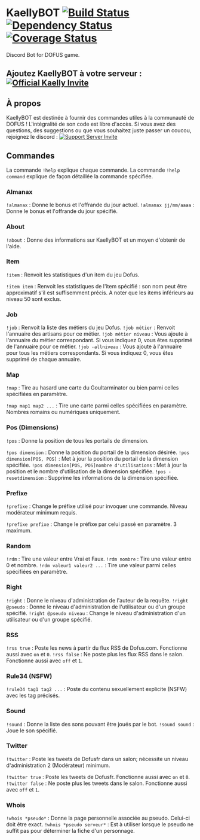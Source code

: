 # KaellyBOT [![Build Status](https://travis-ci.org/Kaysoro/KaellyBot.svg?branch=master)](https://travis-ci.org/Kaysoro/KaellyBot) [![Dependency Status](https://www.versioneye.com/user/projects/587eb975452b8300313609ee/badge.svg?style=flat)](https://www.versioneye.com/user/projects/587eb975452b8300313609ee) [![Coverage Status](https://coveralls.io/repos/github/Kaysoro/KaellyBot/badge.svg?branch=master)](https://coveralls.io/github/Kaysoro/KaellyBot?branch=master)
Discord Bot for DOFUS game.

## Ajoutez KaellyBOT à votre serveur : [![Official Kaelly Invite](https://img.shields.io/badge/Add-KaellyBOT-0199FE.svg?style=flat)](https://discordapp.com/oauth2/authorize?&client_id=202916641414184960&scope=bot)

## À propos

KaellyBOT est destinée à fournir des commandes utiles à la communauté de DOFUS ! L'intégralité de son code est libre d'accès. Si vous avez des questions, des suggestions ou que vous souhaitez juste passer un coucou, rejoignez le discord : [![Support Server Invite](https://img.shields.io/badge/Join-KaellyBOT%20Support-7289DA.svg?style=flat)](https://discord.gg/CyJCFDk)

## Commandes

La commande `!help` explique chaque commande.
La commande `!help command` explique de façon détaillée la commande spécifiée.

### Almanax

`!almanax` : Donne le bonus et l'offrande du jour actuel.
`!almanax jj/mm/aaaa` : Donne le bonus et l'offrande du jour spécifié.

### About

`!about` : Donne des informations sur KaellyBOT et un moyen d'obtenir de l'aide.

### Item

`!item` : Renvoit les statistiques d'un item du jeu Dofus.

`!item item` : Renvoit les statistiques de l'item spécifié : son nom peut être approximatif s'il est suffisemment précis. A noter que les items inférieurs au niveau 50 sont exclus.

### Job

`!job` : Renvoit la liste des métiers du jeu Dofus.
`!job métier` : Renvoit l'annuaire des artisans pour ce métier.
`!job métier niveau` : Vous ajoute à l'annuaire du métier correspondant. Si vous indiquez 0, vous êtes supprimé de l'annuaire pour ce métier.
`!job -allniveau` : Vous ajoute à l'annuaire pour tous les métiers correspondants. Si vous indiquez 0, vous êtes supprimé de chaque annuaire.

### Map

`!map` : Tire au hasard une carte du Goultarminator ou bien parmi celles spécifiées en paramètre.

`!map map1 map2 ...` : Tire une carte parmi celles spécifiées en paramètre. Nombres romains ou numériques uniquement.

### Pos (Dimensions)

`!pos` : Donne la position de tous les portails de dimension.

`!pos dimension` : Donne la position du portail de la dimension désirée.
`!pos dimension[POS, POS]` : Met à jour la position du portail de la dimension spécifiée.
`!pos dimension[POS, POS]nombre d'utilisations` : Met à jour la position et le nombre d'utilisation de la dimension spécifiée.
`!pos -resetdimension` : Supprime les informations de la dimension spécifiée.

### Prefixe

`!prefixe` : Change le préfixe utilisé pour invoquer une commande. Niveau modérateur minimum requis.

`!prefixe prefixe` : Change le préfixe par celui passé en paramètre. 3 maximum.

### Random

`!rdm` : Tire une valeur entre Vrai et Faux.
`!rdm nombre` : Tire une valeur entre 0 et nombre.
`!rdm valeur1 valeur2 ...` : Tire une valeur parmi celles spécifiées en paramètre.

### Right

`!right` : Donne le niveau d'administration de l'auteur de la requête.
`!right @pseudo` : Donne le niveau d'administration de l'utilisateur ou d'un groupe spécifié.
`!right @pseudo niveau` : Change le niveau d'administration d'un utilisateur ou d'un groupe spécifié.

### RSS

`!rss true` : Poste les news à partir du flux RSS de Dofus.com. Fonctionne aussi avec `on` et `0`.
`!rss false` : Ne poste plus les flux RSS dans le salon. Fonctionne aussi avec `off` et `1`.

### Rule34 (NSFW)

`!rule34 tag1 tag2 ...` : Poste du contenu sexuellement explicite (NSFW) avec les tag précisés.

### Sound

`!sound` : Donne la liste des sons pouvant être joués par le bot.
`!sound sound` : Joue le son spécifié.

### Twitter

`!twitter` : Poste les tweets de Dofusfr dans un salon; nécessite un niveau d'administration 2 (Modérateur) minimum.

`!twitter true` : Poste les tweets de Dofusfr. Fonctionne aussi avec `on` et `0`.
`!twitter false` : Ne poste plus les tweets dans le salon. Fonctionne aussi avec `off` et `1`.

### Whois

`!whois *pseudo*` : Donne la page personnelle associée au pseudo. Celui-ci doit être exact.
`!whois *pseudo serveur*` : Est à utiliser lorsque le pseudo ne suffit pas pour déterminer la fiche d'un personnage.
